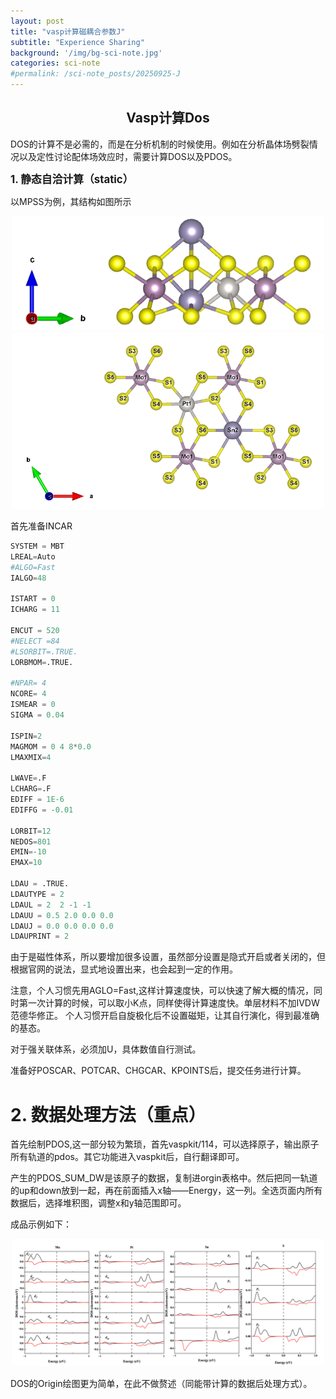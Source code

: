 ```yaml
---
layout: post
title: "vasp计算磁耦合参数J"
subtitle: "Experience Sharing"
background: '/img/bg-sci-note.jpg'
categories: sci-note
#permalink: /sci-note_posts/20250925-J
---
```


## <center>Vasp计算Dos</center>

DOS的计算不是必需的，而是在分析机制的时候使用。例如在分析晶体场劈裂情况以及定性讨论配体场效应时，需要计算DOS以及PDOS。


**<span style="font-size: 120%"> 1. 静态自洽计算（static）</span>**

以MPSS为例，其结构如图所示

<div align="center"><img src="/img/vasp计算能带/bg-s1.png" alt="MPSS结构图" style="width:500px; height:auto;"/></div>
<div align="center"><img src="/img/vasp计算能带/bg-s2.png" alt="MPSS结构图" style="width:500px; height:auto;"/></div>

首先准备INCAR

```python
SYSTEM = MBT
LREAL=Auto
#ALGO=Fast
IALGO=48 

ISTART = 0
ICHARG = 11

ENCUT = 520
#NELECT =84
#LSORBIT=.TRUE.
LORBMOM=.TRUE.

#NPAR= 4
NCORE= 4
ISMEAR = 0
SIGMA = 0.04

ISPIN=2
MAGMOM = 0 4 8*0.0
LMAXMIX=4

LWAVE=.F
LCHARG=.F
EDIFF = 1E-6 
EDIFFG = -0.01

LORBIT=12
NEDOS=801
EMIN=-10
EMAX=10

LDAU = .TRUE.
LDAUTYPE = 2
LDAUL = 2  2 -1 -1
LDAUU = 0.5 2.0 0.0 0.0
LDAUJ = 0.0 0.0 0.0 0.0
LDAUPRINT = 2

```

由于是磁性体系，所以要增加很多设置，虽然部分设置是隐式开启或者关闭的，但根据官网的说法，显式地设置出来，也会起到一定的作用。

注意，个人习惯先用AGLO=Fast,这样计算速度快，可以快速了解大概的情况，同时第一次计算的时候，可以取小K点，同样使得计算速度快。单层材料不加IVDW范德华修正。
个人习惯开启自旋极化后不设置磁矩，让其自行演化，得到最准确的基态。

对于强关联体系，必须加U，具体数值自行测试。

准备好POSCAR、POTCAR、CHGCAR、KPOINTS后，提交任务进行计算。


# 2. 数据处理方法（重点）

首先绘制PDOS,这一部分较为繁琐，首先vaspkit/114，可以选择原子，输出原子所有轨道的pdos。其它功能进入vaspkit后，自行翻译即可。

产生的PDOS_SUM_DW是该原子的数据，复制进orgin表格中。然后把同一轨道的up和down放到一起，再在前面插入x轴——Energy，这一列。全选页面内所有数据后，选择堆积图，调整x和y轴范围即可。

成品示例如下：

<div align="center"><img src="/img/vasp计算态密度/bg-d1.png" alt="MPSS结构图" style="width:500px; height:auto;"/></div>

DOS的Origin绘图更为简单，在此不做赘述（同能带计算的数据后处理方式）。
